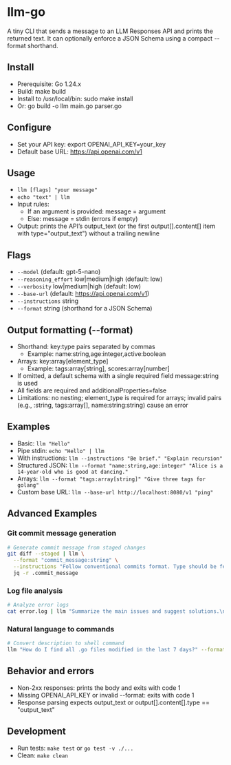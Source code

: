 # llm-go

A tiny CLI that sends a message to an LLM Responses API and prints the returned text. It can optionally enforce a JSON Schema using a compact --format shorthand.

## Install
- Prerequisite: Go 1.24.x
- Build: make build
- Install to /usr/local/bin: sudo make install
- Or: go build -o llm main.go parser.go

## Configure
- Set your API key: export OPENAI_API_KEY=your_key
- Default base URL: https://api.openai.com/v1

## Usage
- `llm [flags] "your message"`
- `echo "text" | llm`
- Input rules:
  - If an argument is provided: message = argument
  - Else: message = stdin (errors if empty)
- Output: prints the API’s output_text (or the first output[].content[] item with type="output_text") without a trailing newline

## Flags
- `--model` (default: gpt-5-nano)
- `--reasoning_effort` low|medium|high (default: low)
- `--verbosity` low|medium|high (default: low)
- `--base-url` (default: https://api.openai.com/v1)
- `--instructions` string
- `--format` string (shorthand for a JSON Schema)

## Output formatting (--format)
- Shorthand: key:type pairs separated by commas
  - Example: name:string,age:integer,active:boolean
- Arrays: key:array[element_type]
  - Example: tags:array[string], scores:array[number]
- If omitted, a default schema with a single required field message:string is used
- All fields are required and additionalProperties=false
- Limitations: no nesting; element_type is required for arrays; invalid pairs (e.g., :string, tags:array[], name:string:string) cause an error

## Examples
- Basic: `llm "Hello"`
- Pipe stdin: `echo "Hello" | llm`
- With instructions: `llm --instructions "Be brief." "Explain recursion"`
- Structured JSON: `llm --format "name:string,age:integer" "Alice is a 14-year-old who is good at dancing."`
- Arrays: `llm --format "tags:array[string]" "Give three tags for golang"`
- Custom base URL: `llm --base-url http://localhost:8080/v1 "ping"`

## Advanced Examples

### Git commit message generation
```bash
# Generate commit message from staged changes
git diff --staged | llm \
  --format "commit_message:string" \
  --instructions "Follow conventional commits format. Type should be feat/fix/docs/style/refactor/test/chore. Generate a git commit message for the following changes:" | \
  jq -r .commit_message
```

### Log file analysis
```bash
# Analyze error logs
cat error.log | llm "Summarize the main issues and suggest solutions.\n" --format "issues:array[string],suggest_solutions:array[string]"
```

### Natural language to commands
```bash
# Convert description to shell command
llm "How do I find all .go files modified in the last 7 days?" --format "command:string,explanation:string"
```

## Behavior and errors
- Non-2xx responses: prints the body and exits with code 1
- Missing OPENAI_API_KEY or invalid --format: exits with code 1
- Response parsing expects output_text or output[].content[].type == "output_text"

## Development
- Run tests: `make test` or `go test -v ./...`
- Clean: `make clean`
